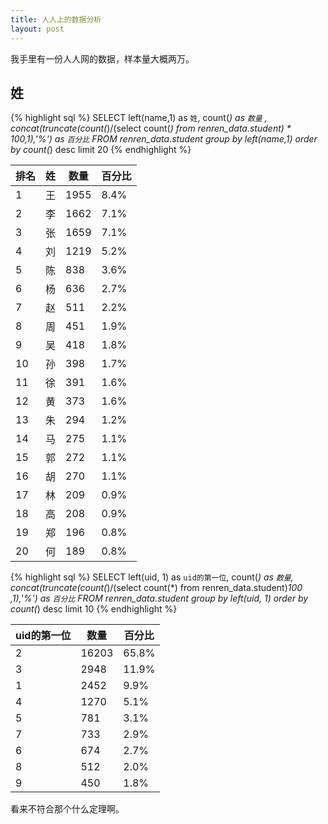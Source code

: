 ```yaml
---
title: 人人上的数据分析
layout: post
---
```


我手里有一份人人网的数据，样本量大概两万。

姓
----

{% highlight sql %}
SELECT
left(name,1) as `姓`, 
count(*) as `数量` , 
concat(truncate(count(*)/(select count(*) from renren_data.student) * 100,1),'%') as `百分比`
FROM renren_data.student group by left(name,1) order by count(*) desc
limit 20
{% endhighlight %}

<table class="table">
    <thead>
<tr>
<th>排名</th>
<th>姓</th>
<th>数量</th>
<th>百分比</th>
</tr>
    </thead>
<tr>
    <td>1</td>
<td>王</td>
<td>1955</td>
<td>8.4%</td>
</tr>

<tr>
    <td>2</td>
<td>李</td>
<td>1662</td>
<td>7.1%</td>
</tr>

<tr>
    <td>3</td>
<td>张</td>
<td>1659</td>
<td>7.1%</td>
</tr>

<tr>
    <td>4</td>
<td>刘</td>
<td>1219</td>
<td>5.2%</td>
</tr>

<tr>
    <td>5</td>
<td>陈</td>
<td>838</td>
<td>3.6%</td>
</tr>

<tr>
    <td>6</td>
<td>杨</td>
<td>636</td>
<td>2.7%</td>
</tr>

<tr>
    <td>7</td>
<td>赵</td>
<td>511</td>
<td>2.2%</td>
</tr>

<tr>
    <td>8</td>
<td>周</td>
<td>451</td>
<td>1.9%</td>
</tr>

<tr>
    <td>9</td>
<td>吴</td>
<td>418</td>
<td>1.8%</td>
</tr>

<tr>
    <td>10</td>
<td>孙</td>
<td>398</td>
<td>1.7%</td>
</tr>

<tr>
    <td>11</td>
<td>徐</td>
<td>391</td>
<td>1.6%</td>
</tr>

<tr>
    <td>12</td>
<td>黄</td>
<td>373</td>
<td>1.6%</td>
</tr>

<tr>
    <td>13</td>
<td>朱</td>
<td>294</td>
<td>1.2%</td>
</tr>

<tr>
    <td>14</td>
<td>马</td>
<td>275</td>
<td>1.1%</td>
</tr>

<tr>
    <td>15</td>
<td>郭</td>
<td>272</td>
<td>1.1%</td>
</tr>

<tr>
    <td>16</td>
<td>胡</td>
<td>270</td>
<td>1.1%</td>
</tr>

<tr>
    <td>17</td>
<td>林</td>
<td>209</td>
<td>0.9%</td>
</tr>

<tr>
    <td>18</td>
<td>高</td>
<td>208</td>
<td>0.9%</td>
</tr>

<tr>
    <td>19</td>
<td>郑</td>
<td>196</td>
<td>0.8%</td>
</tr>

<tr>
    <td>20</td>
<td>何</td>
<td>189</td>
<td>0.8%</td>
</tr>
</table>

{% highlight sql %}
SELECT 
left(uid, 1) as `uid的第一位`, 
count(*) as `数量`, 
concat(truncate(count(*)/(select count(*) from renren_data.student)*100 ,1),'%') as `百分比`
FROM renren_data.student
group by left(uid, 1)
order by count(*) desc
limit 10
{% endhighlight %}


<table class="table">
    <thead>
<tr>
<th>uid的第一位</th>
<th>数量</th>
<th>百分比</th>
</tr>
    </thead>

<tr>
<td>2</td>
<td>16203</td>
<td>65.8%</td>
</tr>

<tr>
<td>3</td>
<td>2948</td>
<td>11.9%</td>
</tr>

<tr>
<td>1</td>
<td>2452</td>
<td>9.9%</td>
</tr>

<tr>
<td>4</td>
<td>1270</td>
<td>5.1%</td>
</tr>

<tr>
<td>5</td>
<td>781</td>
<td>3.1%</td>
</tr>

<tr>
<td>7</td>
<td>733</td>
<td>2.9%</td>
</tr>

<tr>
<td>6</td>
<td>674</td>
<td>2.7%</td>
</tr>

<tr>
<td>8</td>
<td>512</td>
<td>2.0%</td>
</tr>

<tr>
<td>9</td>
<td>450</td>
<td>1.8%</td>
</tr>
</table>

看来不符合那个什么定理啊。
